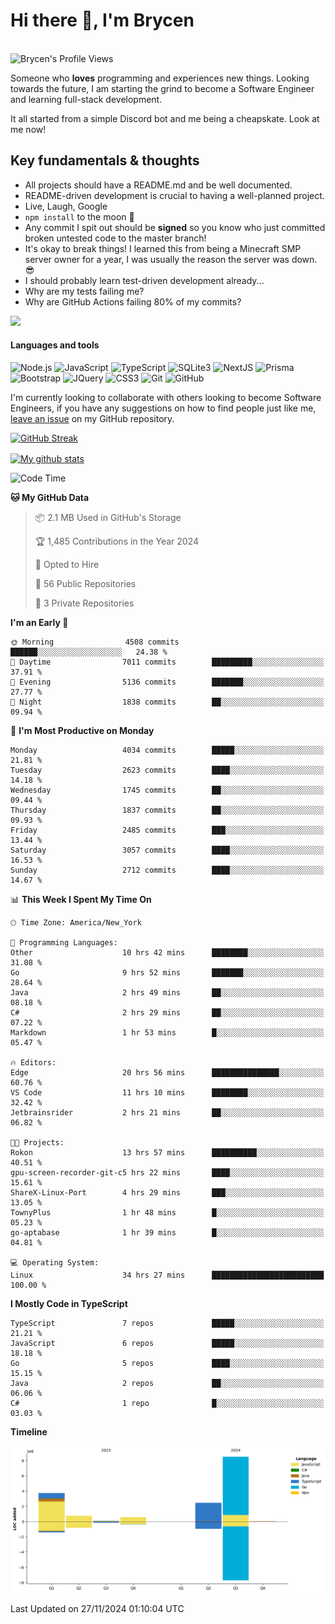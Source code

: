 # Hi there 👋, I'm Brycen

<br>
<img src="https://komarev.com/ghpvc/?username=BrycensRanch" alt="Brycen's Profile Views" />

Someone who **loves** programming and experiences new things. Looking towards the future, I am starting the grind to become a Software Engineer and learning full-stack development.

It all started from a simple Discord bot and me being a cheapskate. Look at me now!

## Key fundamentals & thoughts

- All projects should have a README.md and be well documented.
- README-driven development is crucial to having a well-planned project.
- Live, Laugh, Google
- `npm install` to the moon 🚀
- Any commit I spit out should be **signed** so you know who just committed broken untested code to the master branch!
- It's okay to break things! I learned this from being a Minecraft SMP server owner for a year, I was usually the reason the server was down. 😎
- I should probably learn test-driven development already...
- Why are my tests failing me?
- Why are GitHub Actions failing 80% of my commits? 

<img src="https://res.cloudinary.com/practicaldev/image/fetch/s--OoBLh7-Q--/c_limit%2Cf_auto%2Cfl_progressive%2Cq_auto%2Cw_880/https://cdn-images-1.medium.com/max/1614/1%2A8BlqJ8lNVZzuRjAg1mZ50w.png" height="400"/>

<h4>Languages and tools</h4>
<p>
  <img src="https://img.shields.io/badge/node.js%20-%2343853D.svg?&style=for-the-badge&logo=node.js&logoColor=white" alt="Node.js" />
  <img src="https://img.shields.io/badge/javascript%20-%23323330.svg?&style=for-the-badge&logo=javascript&logoColor=%23F7DF1E" alt="JavaScript" />
  <img src="https://img.shields.io/badge/typescript%20-%23323330.svg?&style=for-the-badge&logo=typescript&logoColor=#3467eb" alt="TypeScript" />
  <img src="https://img.shields.io/badge/sqlite3%20-%23323330.svg?&style=for-the-badge&logo=sqlite&logoColor=#3467eb" alt="SQLite3" />
  <img src="https://img.shields.io/badge/Next.JS%20-%23323330.svg?&style=for-the-badge&logo=next.js&logoColor=#3467eb" alt="NextJS" />
  <img src="https://img.shields.io/badge/Prisma%20-%23323330.svg?&style=for-the-badge&logo=prisma&logoColor=#3467eb" alt="Prisma" />
  <img src="https://img.shields.io/badge/bootstrap%20-%23323330.svg?&style=for-the-badge&logo=bootstrap" alt="Bootstrap" />
  <img src="https://img.shields.io/badge/jquery%20-%23323330.svg?&style=for-the-badge&logo=jquery" alt="JQuery" />
  <img src="https://img.shields.io/badge/css3%20-%23323330.svg?&style=for-the-badge&logo=css3" alt="CSS3" />
  <img src="https://img.shields.io/badge/git%20-%23323330.svg?&style=for-the-badge&logo=git" alt="Git" />
  <img src="https://img.shields.io/badge/github%20-%23323330.svg?&style=for-the-badge&logo=github" alt="GitHub" />
</p>

 I'm currently looking to collaborate with others looking to become Software Engineers, if you have any suggestions on how to find people just like me, [leave an issue](https://github.com/BrycensRanch/BrycensRanch/issues/new) on my GitHub repository.
 
 <p><a href="https://git.io/streak-stats"><img src="https://streak-stats.demolab.com?saas&user=BrycensRanch&amp;theme=dark&amp;hide_border=true&amp;fire=EB5454&amp;ring=0CEB19" alt="GitHub Streak"></a></p>

<a href="https://github.com/anuraghazra/github-readme-stats">
  <img align="center" src="https://github-readme-stats.anuraghazra1.vercel.app/api?username=BrycensRanch&show_icons=true&line_height=27&include_all_commits=true" alt="My github stats" />
</a>

<!--START_SECTION:waka-->
![Code Time](http://img.shields.io/badge/Code%20Time-1%2C230%20hrs%2010%20mins-blue)

**🐱 My GitHub Data** 

> 📦 2.1 MB Used in GitHub's Storage 
 > 
> 🏆 1,485 Contributions in the Year 2024
 > 
> 💼 Opted to Hire
 > 
> 📜 56 Public Repositories 
 > 
> 🔑 3 Private Repositories 
 > 
**I'm an Early 🐤** 

```text
🌞 Morning                4508 commits        ██████░░░░░░░░░░░░░░░░░░░   24.38 % 
🌆 Daytime                7011 commits        █████████░░░░░░░░░░░░░░░░   37.91 % 
🌃 Evening                5136 commits        ███████░░░░░░░░░░░░░░░░░░   27.77 % 
🌙 Night                  1838 commits        ██░░░░░░░░░░░░░░░░░░░░░░░   09.94 % 
```
📅 **I'm Most Productive on Monday** 

```text
Monday                   4034 commits        █████░░░░░░░░░░░░░░░░░░░░   21.81 % 
Tuesday                  2623 commits        ████░░░░░░░░░░░░░░░░░░░░░   14.18 % 
Wednesday                1745 commits        ██░░░░░░░░░░░░░░░░░░░░░░░   09.44 % 
Thursday                 1837 commits        ██░░░░░░░░░░░░░░░░░░░░░░░   09.93 % 
Friday                   2485 commits        ███░░░░░░░░░░░░░░░░░░░░░░   13.44 % 
Saturday                 3057 commits        ████░░░░░░░░░░░░░░░░░░░░░   16.53 % 
Sunday                   2712 commits        ████░░░░░░░░░░░░░░░░░░░░░   14.67 % 
```


📊 **This Week I Spent My Time On** 

```text
🕑︎ Time Zone: America/New_York

💬 Programming Languages: 
Other                    10 hrs 42 mins      ████████░░░░░░░░░░░░░░░░░   31.08 % 
Go                       9 hrs 52 mins       ███████░░░░░░░░░░░░░░░░░░   28.64 % 
Java                     2 hrs 49 mins       ██░░░░░░░░░░░░░░░░░░░░░░░   08.18 % 
C#                       2 hrs 29 mins       ██░░░░░░░░░░░░░░░░░░░░░░░   07.22 % 
Markdown                 1 hr 53 mins        █░░░░░░░░░░░░░░░░░░░░░░░░   05.47 % 

🔥 Editors: 
Edge                     20 hrs 56 mins      ███████████████░░░░░░░░░░   60.76 % 
VS Code                  11 hrs 10 mins      ████████░░░░░░░░░░░░░░░░░   32.42 % 
Jetbrainsrider           2 hrs 21 mins       ██░░░░░░░░░░░░░░░░░░░░░░░   06.82 % 

🐱‍💻 Projects: 
Rokon                    13 hrs 57 mins      ██████████░░░░░░░░░░░░░░░   40.51 % 
gpu-screen-recorder-git-c5 hrs 22 mins       ████░░░░░░░░░░░░░░░░░░░░░   15.61 % 
ShareX-Linux-Port        4 hrs 29 mins       ███░░░░░░░░░░░░░░░░░░░░░░   13.05 % 
TownyPlus                1 hr 48 mins        █░░░░░░░░░░░░░░░░░░░░░░░░   05.23 % 
go-aptabase              1 hr 39 mins        █░░░░░░░░░░░░░░░░░░░░░░░░   04.81 % 

💻 Operating System: 
Linux                    34 hrs 27 mins      █████████████████████████   100.00 % 
```

**I Mostly Code in TypeScript** 

```text
TypeScript               7 repos             █████░░░░░░░░░░░░░░░░░░░░   21.21 % 
JavaScript               6 repos             █████░░░░░░░░░░░░░░░░░░░░   18.18 % 
Go                       5 repos             ████░░░░░░░░░░░░░░░░░░░░░   15.15 % 
Java                     2 repos             ██░░░░░░░░░░░░░░░░░░░░░░░   06.06 % 
C#                       1 repo              █░░░░░░░░░░░░░░░░░░░░░░░░   03.03 % 
```



**Timeline**

![Lines of Code chart](https://raw.githubusercontent.com/BrycensRanch/BrycensRanch/main/assets/bar_graph.png)


 Last Updated on 27/11/2024 01:10:04 UTC
<!--END_SECTION:waka-->

<!--
**BrycensRanch/BrycensRanch** is a ✨ _special_ ✨ repository because its `README.md` (this file) appears on your GitHub profile.

Here are some ideas to get you started:

- 🔭 I’m currently working on ...
- 🌱 I’m currently learning ...
- 👯 I’m looking to collaborate on ...
- 🤔 I’m looking for help with ...
- 💬 Ask me about ...
- 📫 How to reach me: ...
- 😄 Pronouns: ...
- ⚡ Fun fact: ...
-->
